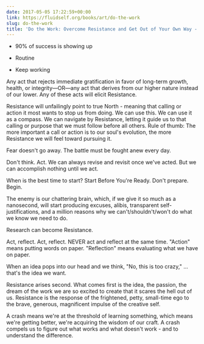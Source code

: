 ```yaml
---
date: 2017-05-05 17:22:59+00:00
link: https://fluidself.org/books/art/do-the-work
slug: do-the-work
title: 'Do the Work: Overcome Resistance and Get Out of Your Own Way - by Steven Pressfield'
---
```


- 90% of success is showing up

- Routine

- Keep working

Any act that rejects immediate gratification in favor of long-term growth, health, or integrity—OR—any act that derives from our higher nature instead of our lower. Any of these acts will elicit Resistance.

Resistance will unfailingly point to true North - meaning that calling or action it most wants to stop us from doing. We can use this. We can use it as a compass. We can navigate by Resistance, letting it guide us to that calling or purpose that we must follow before all others. Rule of thumb: The more important a call or action is to our soul's evolution, the more Resistance we will feel toward pursuing it.

Fear doesn't go away. The battle must be fought anew every day.

Don't think. Act. We can always revise and revisit once we've acted. But we can accomplish nothing until we act.

When is the best time to start?
Start Before You're Ready.
Don't prepare.
Begin.

The enemy is our chattering brain, which, if we give it so much as a nanosecond, will start producing excuses, alibis, transparent self-justifications, and a million reasons why we can't/shouldn't/won't do what we know we need to do.

Research can become Resistance.

Act, reflect. Act, reflect. NEVER act and reflect at the same time.
"Action" means putting words on paper.
"Reflection" means evaluating what we have on paper.

When an idea pops into our head and we think, "No, this is too crazy," … that's the idea we want.

Resistance arises second. What comes first is the idea, the passion, the dream of the work we are so excited to create that it scares the hell out of us. Resistance is the response of the frightened, petty, small-time ego to the brave, generous, magnificent impulse of the creative self.

A crash means we're at the threshold of learning something, which means we're getting better, we're acquiring the wisdom of our craft. A crash compels us to figure out what works and what doesn't work - and to understand the difference.
